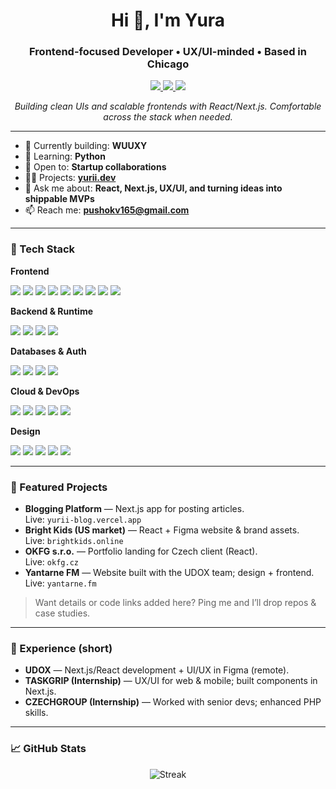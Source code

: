 <!-- Hero -->
<h1 align="center">Hi 👋, I'm Yura</h1>
<h3 align="center">Frontend-focused Developer • UX/UI-minded • Based in Chicago</h3>

<p align="center">
<a href="https://yurii-dev.netlify.app/pages/work/work" target="_blank">
  <img src="https://img.shields.io/badge/Portfolio-yurii.dev-informational?logo=vercel&logoColor=white" />
</a>

  <a href="https://www.linkedin.com/in/yurii-tovarnytskyi" target="_blank">
    <img src="https://img.shields.io/badge/LinkedIn-Yurii%20Tovarnytskyi-blue?logo=linkedin" />
  </a>
  <a href="mailto:pushokv165@gmail.com">
    <img src="https://img.shields.io/badge/Email-pushokv165%40gmail.com-red?logo=gmail" />
  </a>
</p>

<p align="center">
  <em>Building clean UIs and scalable frontends with React/Next.js. Comfortable across the stack when needed.</em>
</p>

---

- 🔭 Currently building: **WUUXY**
- 🌱 Learning: **Python**
- 👯 Open to: **Startup collaborations**
- 👨‍💻 Projects: **[yurii.dev](https://yurii.dev)**
- 💬 Ask me about: **React, Next.js, UX/UI, and turning ideas into shippable MVPs**
- 📫 Reach me: **pushokv165@gmail.com**

---

### 🧰 Tech Stack

**Frontend**
  
<p>
  <img src="https://img.shields.io/badge/React-20232a?logo=react&logoColor=61DAFB" />
  <img src="https://img.shields.io/badge/Next.js-000?logo=nextdotjs" />
  <img src="https://img.shields.io/badge/TypeScript-3178C6?logo=typescript&logoColor=white" />
  <img src="https://img.shields.io/badge/JavaScript-F7DF1E?logo=javascript&logoColor=222" />
  <img src="https://img.shields.io/badge/Tailwind-06B6D4?logo=tailwindcss&logoColor=white" />
  <img src="https://img.shields.io/badge/Redux_Toolkit-593D88?logo=redux&logoColor=white" />
  <img src="https://img.shields.io/badge/HTML5-E34F26?logo=html5&logoColor=white" />
  <img src="https://img.shields.io/badge/CSS3-1572B6?logo=css3&logoColor=white" />
  <img src="https://img.shields.io/badge/SCSS-CC6699?logo=sass&logoColor=white" />
</p>

**Backend & Runtime**
  
<p>
  <img src="https://img.shields.io/badge/Node.js-339933?logo=nodedotjs&logoColor=white" />
  <img src="https://img.shields.io/badge/Express-000?logo=express&logoColor=white" />
  <img src="https://img.shields.io/badge/Python-3776AB?logo=python&logoColor=white" />
  <img src="https://img.shields.io/badge/C%23-239120?logo=csharp&logoColor=white" />
</p>

**Databases & Auth**
  
<p>
  <img src="https://img.shields.io/badge/PostgreSQL-4169E1?logo=postgresql&logoColor=white" />
  <img src="https://img.shields.io/badge/Supabase-3ECF8E?logo=supabase&logoColor=white" />
  <img src="https://img.shields.io/badge/MongoDB-47A248?logo=mongodb&logoColor=white" />
  <img src="https://img.shields.io/badge/Firebase-FFCA28?logo=firebase&logoColor=333" />
</p>

**Cloud & DevOps**
  
<p>
  <img src="https://img.shields.io/badge/AWS-232F3E?logo=amazonaws&logoColor=FF9900" />
  <img src="https://img.shields.io/badge/Vercel-000?logo=vercel&logoColor=white" />
  <img src="https://img.shields.io/badge/Netlify-00C7B7?logo=netlify&logoColor=white" />
  <img src="https://img.shields.io/badge/Git-F05032?logo=git&logoColor=white" />
  <img src="https://img.shields.io/badge/Postman-FF6C37?logo=postman&logoColor=white" />
</p>

**Design**
  
<p>
  <img src="https://img.shields.io/badge/Figma-000?logo=figma&logoColor=white" />
  <img src="https://img.shields.io/badge/Illustrator-FF9A00?logo=adobeillustrator&logoColor=white" />
  <img src="https://img.shields.io/badge/Photoshop-31A8FF?logo=adobephotoshop&logoColor=white" />
  <img src="https://img.shields.io/badge/After%20Effects-9999FF?logo=adobeaftereffects&logoColor=white" />
  <img src="https://img.shields.io/badge/Premiere_Pro-9999FF?logo=adobepremierepro&logoColor=white" />
</p>

---

### 📂 Featured Projects
- **Blogging Platform** — Next.js app for posting articles.  
  Live: `yurii-blog.vercel.app`
- **Bright Kids (US market)** — React + Figma website & brand assets.  
  Live: `brightkids.online`
- **OKFG s.r.o.** — Portfolio landing for Czech client (React).  
  Live: `okfg.cz`
- **Yantarne FM** — Website built with the UDOX team; design + frontend.  
  Live: `yantarne.fm`

> Want details or code links added here? Ping me and I’ll drop repos & case studies.

---

### 💼 Experience (short)
- **UDOX** — Next.js/React development + UI/UX in Figma (remote).  
- **TASKGRIP (Internship)** — UX/UI for web & mobile; built components in Next.js.  
- **CZECHGROUP (Internship)** — Worked with senior devs; enhanced PHP skills.

---

### 📈 GitHub Stats
<p align="center">
  <img src="https://github-readme-streak-stats.herokuapp.com/?user=z1ros" alt="Streak" />
</p>

